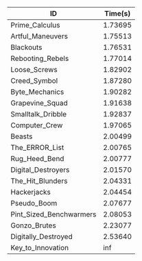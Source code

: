 |ID|Time(s)|
|-|-|
|Prime_Calculus|1.73695|
|Artful_Maneuvers|1.75513|
|Blackouts|1.76531|
|Rebooting_Rebels|1.77014|
|Loose_Screws|1.82902|
|Creed_Symbol|1.87280|
|Byte_Mechanics|1.90282|
|Grapevine_Squad|1.91638|
|Smalltalk_Dribble|1.92837|
|Computer_Crew|1.97065|
|Beasts|2.00499|
|The_ERROR_List|2.00765|
|Rug_Heed_Bend|2.00777|
|Digital_Destroyers|2.01570|
|The_Hit_Blunders|2.04331|
|Hackerjacks|2.04454|
|Pseudo_Boom|2.07677|
|Pint_Sized_Benchwarmers|2.08053|
|Gonzo_Brutes|2.23077|
|Digitally_Destroyed|2.53640|
|Key_to_Innovation|inf|
